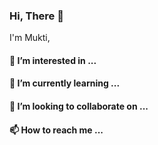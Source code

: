 ### Hi, There 👋

I'm Mukti, 

#### 👀 I’m interested in ...

#### 🌱 I’m currently learning ...

#### 💞️ I’m looking to collaborate on ...

#### 📫 How to reach me ...

<!---
SiMuks14/SiMuks14 is a ✨ special ✨ repository because its `README.md` (this file) appears on your GitHub profile.
You can click the Preview link to take a look at your changes.
--->
